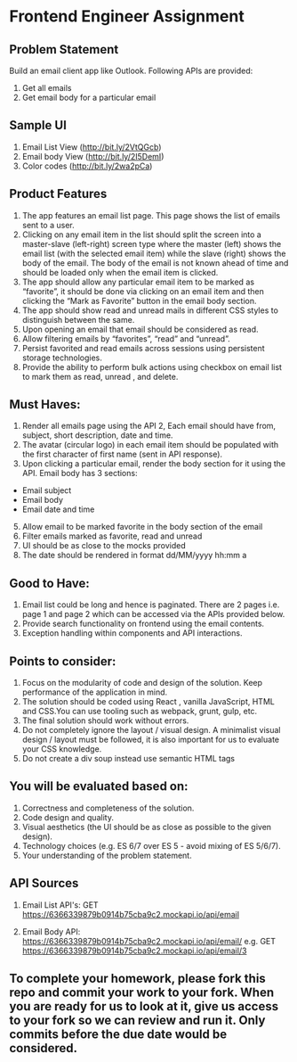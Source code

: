 # Frontend Engineer Assignment


## Problem Statement
Build an email client app like Outlook.
Following APIs are provided:
1. Get all emails
2. Get email body for a particular email


## Sample UI
1. Email List View (http://bit.ly/2VtQGcb)
2. Email body View (http://bit.ly/2I5DemI)
3. Color codes (http://bit.ly/2wa2pCa)


## Product Features

1. The app features an email list page. This page shows the list of emails sent to a user.
2. Clicking on any email item in the list should split the screen into a master-slave
(left-right) screen type where the master (left) shows the email list (with the selected
email item) while the slave (right) shows the body of the email. The body of the email is
not known ahead of time and should be loaded only when the email item is clicked.
3. The app should allow any particular email item to be marked as “favorite”, it should be
done via clicking on an email item and then clicking the “Mark as Favorite” button in the
email body section.
4. The app should show read and unread mails in different CSS styles to distinguish
between the same.
5. Upon opening an email that email should be considered as read.
6. Allow filtering emails by “favorites”, “read” and “unread”.
7. Persist favorited and read emails across sessions using persistent storage technologies.
8. Provide the ability to perform bulk actions using checkbox on email list to mark them as read, unread , and delete.


## Must Haves:
1. Render all emails page using the API
2, Each email should have from, subject, short description, date and time.
3. The avatar (circular logo) in each email item should be populated with the first
character of first name (sent in API response).
4. Upon clicking a particular email, render the body section for it using the API. Email body
has 3 sections:
  *  Email subject
  *  Email body
  *  Email date and time
5. Allow email to be marked favorite in the body section of the email
6. Filter emails marked as favorite, read and unread
7. UI should be as close to the mocks provided
8. The date should be rendered in format dd/MM/yyyy hh:mm a

## Good to Have:
1. Email list could be long and hence is paginated. There are 2 pages i.e. page 1 and page
2 which can be accessed via the APIs provided below.
2. Provide search functionality on frontend using the email contents.
3. Exception handling within components and API interactions.


## Points to consider:
1. Focus on the modularity of code and design of the solution. Keep performance of the
application in mind.
2. The solution should be coded using React , vanilla JavaScript, HTML and CSS.You can use tooling such as webpack, grunt, gulp, etc.
3. The final solution should work without errors.
4. Do not completely ignore the layout / visual design. A minimalist visual design / layout
must be followed, it is also important for us to evaluate your CSS knowledge.
5. Do not create a div soup instead use semantic HTML tags


## You will be evaluated based on:

1. Correctness and completeness of the solution.
2. Code design and quality.
3. Visual aesthetics (the UI should be as close as possible to the given design).
4. Technology choices (e.g. ES 6/7 over ES 5 - avoid mixing of ES 5/6/7).
5. Your understanding of the problem statement.

##  API Sources 

1. Email List API's: 
GET https://6366339879b0914b75cba9c2.mockapi.io/api/email

2. Email Body API:
https://6366339879b0914b75cba9c2.mockapi.io/api/email/<email-item-id>
e.g. GET https://6366339879b0914b75cba9c2.mockapi.io/api/email/3

## To complete your homework, please fork this repo and commit your work to your fork. When you are ready for us to look at it, give us access to your fork so we can review and run it. Only commits before the due date would be considered.
